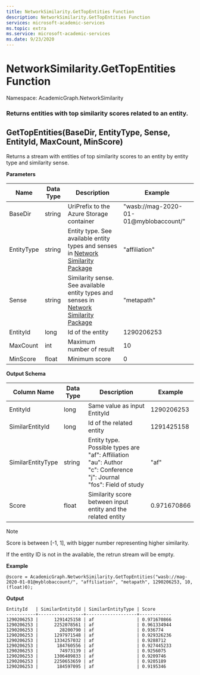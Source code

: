 ```yaml
---
title: NetworkSimilarity.GetTopEntities Function
description: NetworkSimilarity.GetTopEntities Function
services: microsoft-academic-services
ms.topic: extra
ms.service: microsoft-academic-services
ms.date: 9/23/2020
---
```

# NetworkSimilarity.GetTopEntities Function

Namespace: AcademicGraph.NetworkSimilarity

### Returns entities with top similarity scores related to an entity.

## GetTopEntities(BaseDir, EntityType, Sense, EntityId, MaxCount, MinScore)

Returns a stream with entities of top similarity scores to an entity by entity type and similarity sense.

**Parameters**

Name | Data Type | Description | Example
--- | --- | --- | ---
BaseDir | string | UriPrefix to the Azure Storage container | "wasb://mag-2020-01-01@myblobaccount/"
EntityType | string | Entity type. See available entity types and senses in [Network Similarity Package](network-similarity#available-senses) | "affiliation"
Sense | string | Similarity sense. See available entity types and senses in [Network Similarity Package](network-similarity#available-senses) | "metapath"
EntityId | long | Id of the entity | 1290206253
MaxCount | int | Maximum number of result | 10
MinScore | float | Minimum score | 0

**Output Schema**

Column Name | Data Type | Description | Example
--- | --- | --- | ---
EntityId | long | Same value as input EntityId | 1290206253
SimilarEntityId | long | Id of the related entity | 1291425158
SimilarEntityType | string | Entity type. Possible types are <br> "af": Affiliation <br> "au": Author <br> "c": Conference <br> "j": Journal <br> "fos": Field of study | "af"
Score | float | Similarity score between input entity and the related entity | 0.971670866

> [!NOTE]
>
> Score is between [-1, 1], with bigger number representing higher similarity.
>
> If the entity ID is not in the available, the retrun stream will be empty.

**Example**

   ```U-SQL
   @score = AcademicGraph.NetworkSimilarity.GetTopEntities("wasb://mag-2020-01-01@myblobaccount/", "affiliation", "metapath", 1290206253, 10, (float)0);
   ```

**Output**

   ```
   EntityId   | SimilarEntityId | SimilarEntityType | Score
   -----------+-----------------+-------------------+------------
   1290206253 |      1291425158 | af                | 0.971670866
   1290206253 |      2252078561 | af                | 0.961334944
   1290206253 |        28200790 | af                | 0.936774
   1290206253 |      1297971548 | af                | 0.929326236
   1290206253 |      1334257032 | af                | 0.9288712
   1290206253 |       184760556 | af                | 0.927445233
   1290206253 |        74973139 | af                | 0.9256075
   1290206253 |      1306409833 | af                | 0.9209746
   1290206253 |      2250653659 | af                | 0.9205189
   1290206253 |       184597095 | af                | 0.9195346
   ```
